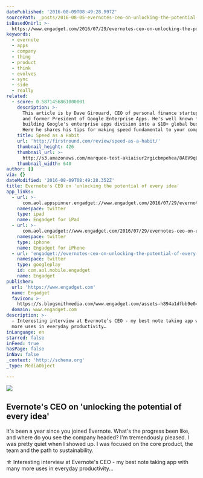 ```yaml
---
datePublished: '2016-08-09T08:49:28.997Z'
sourcePath: _posts/2016-08-05-evernotes-ceo-on-unlocking-the-potential-of-every-idea.md
isBasedOnUrl: >-
  https://www.engadget.com/2016/07/29/evernotes-ceo-on-unlocking-the-potential-of-every-idea/
keywords:
  - evernote
  - apps
  - company
  - thing
  - product
  - think
  - evolves
  - sync
  - side
  - really
related:
  - score: 0.5871456861000001
    description: >-
      This article is by Dave Girouard, CEO of personal finance startup Upstart,
      and former President of Google Enterprise Apps. He's well known for
      building Google's enterprise apps division into a $1B+ global business.
      Here he shares his tips for making speed fundamental to your company.
    title: Speed as a Habit
    url: 'http://firstround.com/review/speed-as-a-habit/'
    thumbnail_height: 426
    thumbnail_url: >-
      http://s3.amazonaws.com/marquee-test-akiaisur2rgicbmpehea/8A0V9qL9TTic0g9CdcXm_Dave%20Hero.jpg
    thumbnail_width: 640
author: []
via: {}
dateModified: '2016-08-09T08:49:28.352Z'
title: Evernote's CEO on 'unlocking the potential of every idea'
app_links:
  - url: >-
      com.aol.appspinner.engadget://www.engadget.com/2016/07/29/evernotes-ceo-on-unlocking-the-potential-of-every-idea/
    namespace: twitter
    type: ipad
    name: Engadget for iPad
  - url: >-
      com.aol.engadget://www.engadget.com/2016/07/29/evernotes-ceo-on-unlocking-the-potential-of-every-idea/
    namespace: twitter
    type: iphone
    name: Engadget for iPhone
  - url: 'engadget://evernotes-ceo-on-unlocking-the-potential-of-every-idea'
    namespace: twitter
    type: googleplay
    id: com.aol.mobile.engadget
    name: Engadget
publisher:
  url: 'https://www.engadget.com'
  name: Engadget
  favicon: >-
    https://s.blogsmithmedia.com/www.engadget.com/assets-h894a1dfbb9e04180b93db3f59c317535/images/favicon-160x160.png?h=1638b0a8bbe7effa8f85c3ecabb63620
  domain: www.engadget.com
description: >-
  ☆ Interesting interview at Evernote’s CEO - my best note taking app with many
  more uses in everyday productivity…
inLanguage: en
starred: false
inFeed: true
hasPage: false
inNav: false
_context: 'http://schema.org'
_type: MediaObject

---
```

<article style=""><img src="https://s3-us-west-2.amazonaws.com/the-grid-img/p/80d9bc8a9420e0087f2b110e7422db791c1fba7e.jpg" /><h1>Evernote's CEO on 'unlocking the potential of every idea'</h1><p>It's been a year since you joined Evernote. What's the progress been like, and where do you see the company headed? I'm tremendously pleased. I was pretty quiet when I showed up. I was focused on the core product, the team and the path to sustainability.</p></article>

☆ Interesting interview at Evernote's CEO - my best note taking app with many more uses in everyday productivity...